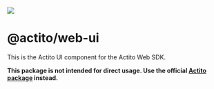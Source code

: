 [<img src="https://raw.githubusercontent.com/actito/actito-sdk-web/main/.assets/logo.png"/>](https://actito.com)

# @actito/web-ui

This is the Actito UI component for the Actito Web SDK.

**This package is not intended for direct usage. Use the official [Actito package](https://www.npmjs.com/package/actito) instead.**
